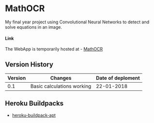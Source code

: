 # MathOCR
My final year project using Convolutional Neural Networks to detect and solve equations in an image.

#### Link
The WebApp is temporarily hosted at - [MathOCR](http://mathcam.herokuapp.com/)

## __Version History__
Version | Changes | Date of deploment
------- | ------- | ----------
0.1 | Basic calculations working | 22-01-2018

## Heroku Buildpacks

* [heroku-buildpack-apt](https://github.com/heroku/heroku-buildpack-apt)
